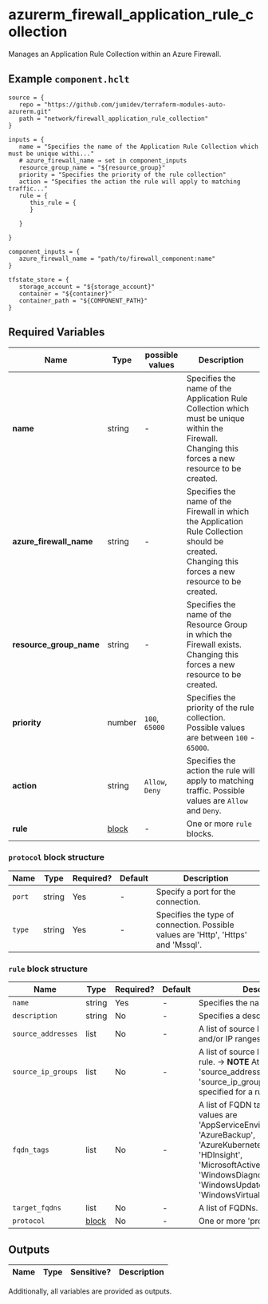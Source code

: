# azurerm_firewall_application_rule_collection

Manages an Application Rule Collection within an Azure Firewall.

## Example `component.hclt`

```hcl
source = {
   repo = "https://github.com/jumidev/terraform-modules-auto-azurerm.git"   
   path = "network/firewall_application_rule_collection"   
}

inputs = {
   name = "Specifies the name of the Application Rule Collection which must be unique withi..."   
   # azure_firewall_name → set in component_inputs
   resource_group_name = "${resource_group}"   
   priority = "Specifies the priority of the rule collection"   
   action = "Specifies the action the rule will apply to matching traffic..."   
   rule = {
      this_rule = {
      }
      
   }
   
}

component_inputs = {
   azure_firewall_name = "path/to/firewall_component:name"   
}

tfstate_store = {
   storage_account = "${storage_account}"   
   container = "${container}"   
   container_path = "${COMPONENT_PATH}"   
}

```

## Required Variables

| Name | Type |  possible values |  Description |
| ---- | --------- |  ----------- | ----------- |
| **name** | string |  -  |  Specifies the name of the Application Rule Collection which must be unique within the Firewall. Changing this forces a new resource to be created. | 
| **azure_firewall_name** | string |  -  |  Specifies the name of the Firewall in which the Application Rule Collection should be created. Changing this forces a new resource to be created. | 
| **resource_group_name** | string |  -  |  Specifies the name of the Resource Group in which the Firewall exists. Changing this forces a new resource to be created. | 
| **priority** | number |  `100`, `65000`  |  Specifies the priority of the rule collection. Possible values are between `100` - `65000`. | 
| **action** | string |  `Allow`, `Deny`  |  Specifies the action the rule will apply to matching traffic. Possible values are `Allow` and `Deny`. | 
| **rule** | [block](#rule-block-structure) |  -  |  One or more `rule` blocks. | 

### `protocol` block structure

| Name | Type | Required? | Default | Description |
| ---- | ---- | --------- | ------- | ----------- |
| `port` | string | Yes | - | Specify a port for the connection. |
| `type` | string | Yes | - | Specifies the type of connection. Possible values are 'Http', 'Https' and 'Mssql'. |

### `rule` block structure

| Name | Type | Required? | Default | Description |
| ---- | ---- | --------- | ------- | ----------- |
| `name` | string | Yes | - | Specifies the name of the rule. |
| `description` | string | No | - | Specifies a description for the rule. |
| `source_addresses` | list | No | - | A list of source IP addresses and/or IP ranges. |
| `source_ip_groups` | list | No | - | A list of source IP Group IDs for the rule. -> **NOTE** At least one of 'source_addresses' and 'source_ip_groups' must be specified for a rule. |
| `fqdn_tags` | list | No | - | A list of FQDN tags. Possible values are 'AppServiceEnvironment', 'AzureBackup', 'AzureKubernetesService', 'HDInsight', 'MicrosoftActiveProtectionService', 'WindowsDiagnostics', 'WindowsUpdate' and 'WindowsVirtualDesktop'. |
| `target_fqdns` | list | No | - | A list of FQDNs. |
| `protocol` | [block](#protocol-block-structure) | No | - | One or more 'protocol' blocks. |



## Outputs

| Name | Type | Sensitive? | Description |
| ---- | ---- | --------- | --------- |

Additionally, all variables are provided as outputs.
